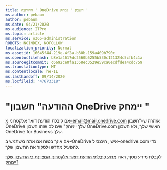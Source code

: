 ```yaml
---
title: ההודעה ' OneDrive חשבון ' נמחק '
ms.author: pebaum
author: pebaum
ms.date: 04/21/2020
ms.audience: ITPro
ms.topic: article
ms.service: o365-administration
ROBOTS: NOINDEX, NOFOLLOW
localization_priority: Normal
ms.assetid: 16645f44-219e-4f2a-b30b-159a409b790c
ms.openlocfilehash: b8e1a4617dc2560b5255b530c121324c5cfb4c1a
ms.sourcegitcommit: c6692ce0fa1358ec3529e59ca0ecdfdea4cdc759
ms.translationtype: MT
ms.contentlocale: he-IL
ms.lasthandoff: 09/14/2020
ms.locfileid: "47673318"
---
```

# <a name="onedrive-account-will-be-deleted-message"></a>"ההודעה" חשבון OneDrive יימחק "

אם קיבלת הודעת דואר אלקטרוני מ-email@mail.onedrive.com אזהרה ש-"חשבון OneDrive שלך יימחק" שים לב שזהו חשבון OneDrive.com האישי שלך, ולא חשבון OneDrive for Business שלך. 
  
אם אינך בטוח אם אתה משתמש ב-OneDrive אישי, היכנס ל-onedrive.com כדי להפעיל מחדש ולסקור את החשבון שלך.
  
לקבלת מידע נוסף, ראה [מדוע קיבלתי הודעת דואר אלקטרוני המציינת כי החשבון שלך יימחק?](https://go.microsoft.com/fwlink/?linkid=2036151&amp;clcid=0x409)
  

